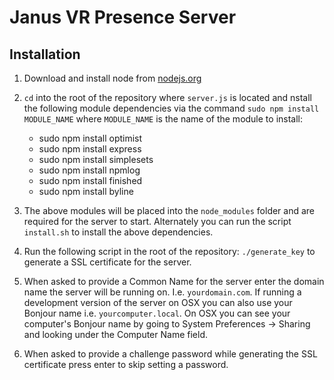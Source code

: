 Janus VR Presence Server
========================

Installation
------------

1) Download and install node from [nodejs.org](http://nodejs.org)

2) `cd` into the root of the repository where `server.js` is located and nstall the following module dependencies via the
command `sudo npm install MODULE_NAME` where `MODULE_NAME` is the name of the module to install:

    * sudo npm install optimist
    * sudo npm install express
    * sudo npm install simplesets
    * sudo npm install npmlog
    * sudo npm install finished
    * sudo npm install byline

3) The above modules will be placed into the `node_modules` folder and are required for the server to start. Alternately you can run the script `install.sh` to install the above dependencies.

4) Run the following script in the root of the repository: `./generate_key` to generate a SSL certificate for the server.

5) When asked to provide a Common Name for the server enter the domain name the server will be running on. I.e. `yourdomain.com`. If running a development version of the server on OSX you can also use your Bonjour name i.e. `yourcomputer.local`. On OSX you can see your computer's Bonjour name by going to System Preferences -> Sharing and looking under the Computer Name field.

6) When asked to provide a challenge password while generating the SSL certificate press enter to skip setting a password. 